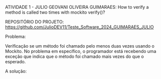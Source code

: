 ATIVIDADE 1 - JULIO GEOVANI OLIVEIRA GUIMARAES: How to verify a method is called two times with mockito verify()?

REPOSITÓRIO DO PROJETO: https://github.com/JulioDEV11/Teste_Software_2024_GUIMARAES_JULIO

Problema:

Verificação se um método foi chamado pelo menos duas vezes usando o Mockito. No problema em específico, o programador 
está recebendo uma exceção que indica que o método foi chamado mais vezes do que o esperado. 

A solução:





